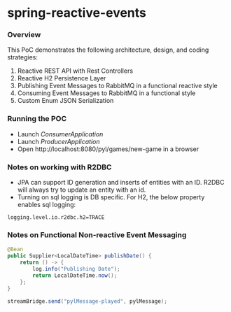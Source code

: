 # spring-reactive-events

### Overview

This PoC demonstrates the following architecture, design, and coding strategies:

1. Reactive REST API with Rest Controllers
2. Reactive H2 Persistence Layer
3. Publishing Event Messages to RabbitMQ in a functional reactive style
4. Consuming Event Messages to RabbitMQ in a functional style
5. Custom Enum JSON Serialization

### Running the POC
* Launch _ConsumerApplication_
* Launch _ProducerApplication_
* Open http://localhost:8080/pyl/games/new-game in a browser

### Notes on working with R2DBC

* JPA can support ID generation and inserts of entities with an ID. R2DBC will always try to update an entity with an id.
* Turning on sql logging is DB specific.  For H2, the below property enables sql logging:
```text
logging.level.io.r2dbc.h2=TRACE
```

### Notes on Functional Non-reactive Event Messaging

```java
@Bean
public Supplier<LocalDateTime> publishDate() {
    return () -> {
        log.info("Publishing Date");
        return LocalDateTime.now();
    };
}
```

```java
streamBridge.send("pylMessage-played", pylMessage);
```
